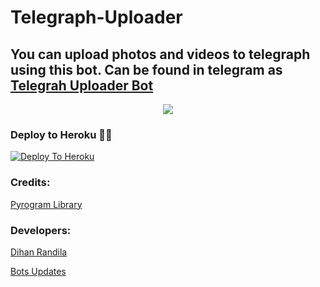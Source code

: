 # Telegraph-Uploader


## You can upload photos and videos to telegraph using this bot. Can be found in telegram as [Telegrah Uploader Bot](https://t.me/DOtelegraph_uploaderbot)

<p align="center">
  <img src="https://telegra.ph/file/be2b63c0aec6561ef0333.jpg">
</p>

### Deploy to Heroku 🏃‍♂

[![Deploy To Heroku](https://www.herokucdn.com/deploy/button.svg)](https://heroku.com/deploy?template=https://github.com/Dihanofficial/Telegraph-Uploader)

### Credits:

[Pyrogram Library](https://github.com/pyrogram/pyrogram)

### Developers:

[Dihan Randila](https://t.me/Dihanrandla)

[Bots Updates](https://t.me/DihanOfficial)
